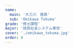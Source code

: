 ```yaml
---
name:
  main: '大三川　徳真'
  sub: 'Omikawa Tokuma'
grade: '修士課程'
major: '技術社会システム専攻'
cover: './omikawa_tokuma.jpg'
order: 8
---
```

